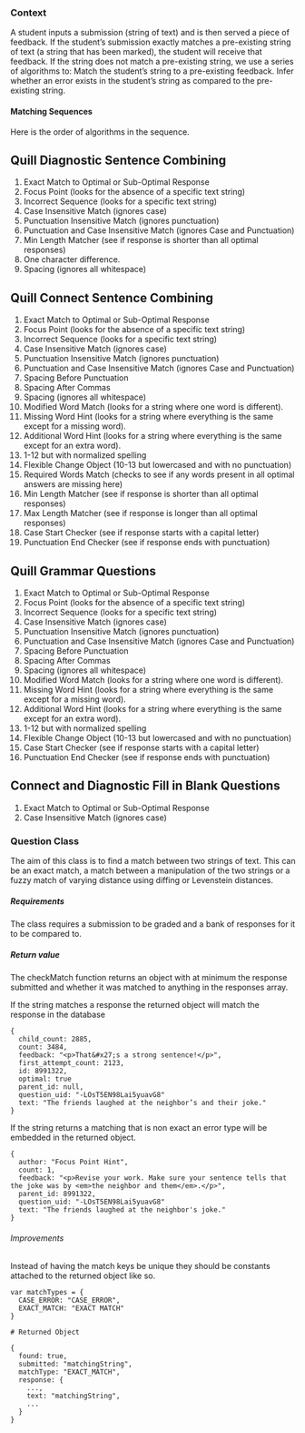 ### Context
A student inputs a submission (string of text) and is then served a piece of feedback. If the student’s submission exactly matches a pre-existing string of text (a string that has been marked), the student will receive that feedback. If the string does not match a pre-existing string, we use a series of algorithms to:
Match the student’s string to a pre-existing feedback.
Infer whether an error exists in the student’s string as compared to the pre-existing string.

#### Matching Sequences 

Here is the order of algorithms in the sequence. 

## Quill Diagnostic Sentence Combining

1. Exact Match to Optimal or Sub-Optimal Response
2. Focus Point (looks for the absence of a specific text string)
3. Incorrect Sequence (looks for a specific text string)
4. Case Insensitive Match (ignores case)
5. Punctuation Insensitive Match (ignores punctuation)
6. Punctuation and Case Insensitive Match (ignores Case and Punctuation) 
7. Min Length Matcher (see if response is shorter than all optimal responses)
8. One character difference. 
9. Spacing (ignores all whitespace)

## Quill Connect Sentence Combining

1. Exact Match to Optimal or Sub-Optimal Response
2. Focus Point (looks for the absence of a specific text string)
3. Incorrect Sequence (looks for a specific text string)
4. Case Insensitive Match (ignores case)
5. Punctuation Insensitive Match (ignores punctuation)
6. Punctuation and Case Insensitive Match (ignores Case and Punctuation) 
7. Spacing Before Punctuation
8. Spacing After Commas
9. Spacing (ignores all whitespace)
10. Modified Word Match (looks for a string where one word is different).
11. Missing Word Hint (looks for a string where everything is the same except for a missing word). 
12. Additional Word Hint (looks for a string where everything is the same except for an extra word). 
13. 1-12 but with normalized spelling
14. Flexible Change Object (10-13 but lowercased and with no punctuation)
15. Required Words Match (checks to see if any words present in all optimal answers are missing here)
16. Min Length Matcher (see if response is shorter than all optimal responses)
17. Max Length Matcher (see if response is longer than all optimal responses)
18. Case Start Checker (see if response starts with a capital letter)
19. Punctuation End Checker (see if response ends with punctuation)

## Quill Grammar Questions

1. Exact Match to Optimal or Sub-Optimal Response
2. Focus Point (looks for the absence of a specific text string)
3. Incorrect Sequence (looks for a specific text string)
4. Case Insensitive Match (ignores case)
5. Punctuation Insensitive Match (ignores punctuation)
6. Punctuation and Case Insensitive Match (ignores Case and Punctuation) 
7. Spacing Before Punctuation
8. Spacing After Commas
9. Spacing (ignores all whitespace)
10. Modified Word Match (looks for a string where one word is different).
11. Missing Word Hint (looks for a string where everything is the same except for a missing word). 
12. Additional Word Hint (looks for a string where everything is the same except for an extra word). 
13. 1-12 but with normalized spelling
14. Flexible Change Object (10-13 but lowercased and with no punctuation)
15. Case Start Checker (see if response starts with a capital letter)
16. Punctuation End Checker (see if response ends with punctuation)

## Connect and Diagnostic Fill in Blank Questions
1. Exact Match to Optimal or Sub-Optimal Response
2. Case Insensitive Match (ignores case)


### Question Class

The aim of this class is to find a match between two strings of text. This can be an exact match, a match between a manipulation of the two strings or a fuzzy match of varying distance using diffing or Levenstein distances.

##### Requirements

The class requires a submission to be graded and a bank of responses for it to be compared to.

##### Return value

The checkMatch function returns an object with at minimum the response submitted and whether it was matched to anything in the responses array.

If the string matches a response the returned object will match the response in the database


```
{
  child_count: 2885,
  count: 3484,
  feedback: "<p>That&#x27;s a strong sentence!</p>",
  first_attempt_count: 2123,
  id: 8991322,
  optimal: true
  parent_id: null,
  question_uid: "-LOsT5EN98Lai5yuavG8"
  text: "The friends laughed at the neighbor’s and their joke."
}
```


If the string returns a matching that is non exact an error type will be embedded in the returned object.

```
{
  author: "Focus Point Hint",
  count: 1,
  feedback: "<p>Revise your work. Make sure your sentence tells that the joke was by <em>the neighbor and them</em>.</p>",
  parent_id: 8991322,
  question_uid: "-LOsT5EN98Lai5yuavG8"
  text: "The friends laughed at the neighbor's joke."
}
```

###### Improvements

Instead of having the match keys be unique they should be constants attached to the returned object like so.
```
var matchTypes = {
  CASE_ERROR: "CASE_ERROR",
  EXACT_MATCH: "EXACT MATCH"
}

# Returned Object

{
  found: true,
  submitted: "matchingString",
  matchType: "EXACT_MATCH",
  response: {
    ...,
    text: "matchingString",
    ...
  }
}

```
